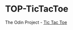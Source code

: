 # TOP-TicTacToe

The Odin Project - [Tic Tac Toe](https://www.theodinproject.com/lessons/node-path-javascript-tic-tac-toe)
